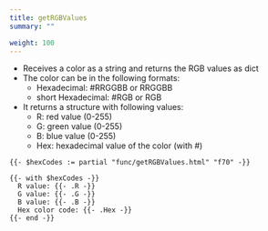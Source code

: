 ```yaml
---
title: getRGBValues
summary: ""

weight: 100
---
```


* Receives a color as a string and returns the RGB values as dict
* The color can be in the following formats:
  * Hexadecimal: #RRGGBB or RRGGBB
  * short Hexadecimal: #RGB or RGB
* It returns a structure with following values:
  * R: red value (0-255)
  * G: green value (0-255)
  * B: blue value (0-255)
  * Hex: hexadecimal value of the color (with #)

```go-html-template
{{- $hexCodes := partial "func/getRGBValues.html" "f70" -}}

{{- with $hexCodes -}}
  R value: {{- .R -}}
  G value: {{- .G -}}
  B value: {{- .B -}}
  Hex color code: {{- .Hex -}}
{{- end -}}
```
